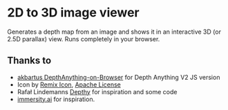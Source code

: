 # 2D to 3D image viewer

Generates a depth map from an image and shows it in an interactive 3D (or 2.5D parallax) view. Runs completely in your browser.

## Thanks to

- [akbartus DepthAnything-on-Browser](https://github.com/akbartus/DepthAnything-on-Browser) for Depth Anything V2 JS version
- Icon by [Remix Icon](https://remixicon.com/), [Apache License](https://github.com/Remix-Design/remixicon/blob/master/License)
- Rafał Lindemanns [Depthy](https://depthy.stamina.pl/#/) for inspiration and some code
- [immersity.ai](https://www.immersity.ai/) for inspiration.
